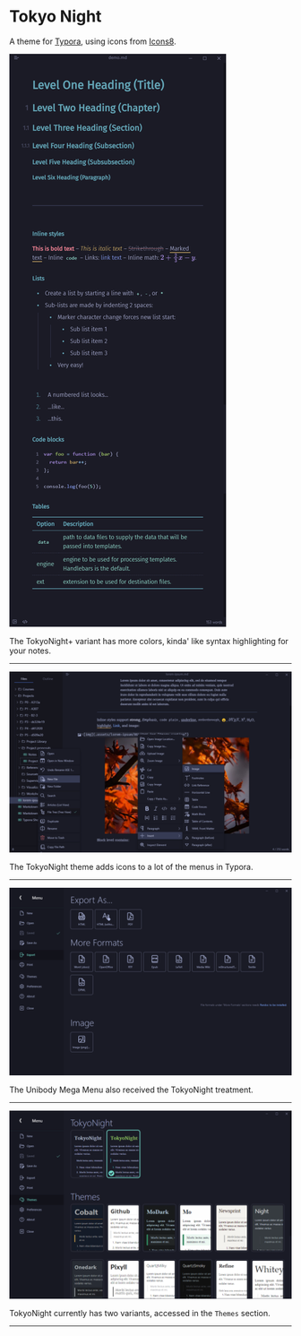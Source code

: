 # Tokyo Night

A theme for [Typora](https://typora.io/), using icons from [Icons8](https://icons8.com).

![demo](images/new-font-full-color.png)

The TokyoNight+ variant has more colors, kinda' like syntax highlighting for your notes.

---

![context-menu-icons](images/context-menu-icons.png)

The TokyoNight theme adds icons to a lot of the menus in Typora.

---

![export](images/export.png)

The Unibody Mega Menu also received the TokyoNight treatment.

---

![variants](images/variants.png)

TokyoNight currently has two variants, accessed in the `Themes` section.

---